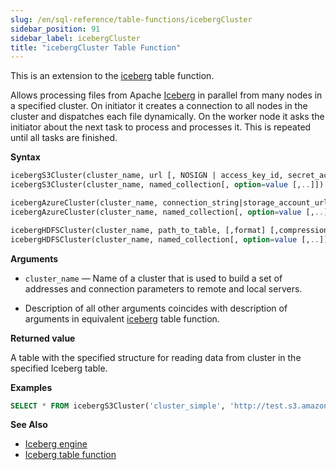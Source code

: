 ```yaml
---
slug: /en/sql-reference/table-functions/icebergCluster
sidebar_position: 91
sidebar_label: icebergCluster
title: "icebergCluster Table Function"
---
```

This is an extension to the [iceberg](/docs/en/sql-reference/table-functions/iceberg.md) table function.

Allows processing files from Apache [Iceberg](https://iceberg.apache.org/) in parallel from many nodes in a specified cluster. On initiator it creates a connection to all nodes in the cluster and dispatches each file dynamically. On the worker node it asks the initiator about the next task to process and processes it. This is repeated until all tasks are finished.

**Syntax**

``` sql
icebergS3Cluster(cluster_name, url [, NOSIGN | access_key_id, secret_access_key, [session_token]] [,format] [,compression_method])
icebergS3Cluster(cluster_name, named_collection[, option=value [,..]])

icebergAzureCluster(cluster_name, connection_string|storage_account_url, container_name, blobpath, [,account_name], [,account_key] [,format] [,compression_method])
icebergAzureCluster(cluster_name, named_collection[, option=value [,..]])

icebergHDFSCluster(cluster_name, path_to_table, [,format] [,compression_method])
icebergHDFSCluster(cluster_name, named_collection[, option=value [,..]])
```

**Arguments**

- `cluster_name` — Name of a cluster that is used to build a set of addresses and connection parameters to remote and local servers.

- Description of all other arguments coincides with description of arguments in equivalent [iceberg](/docs/en/sql-reference/table-functions/iceberg.md) table function.

**Returned value**

A table with the specified structure for reading data from cluster in the specified Iceberg table.

**Examples**

```sql
SELECT * FROM icebergS3Cluster('cluster_simple', 'http://test.s3.amazonaws.com/clickhouse-bucket/test_table', 'test', 'test')
```

**See Also**

- [Iceberg engine](/docs/en/engines/table-engines/integrations/iceberg.md)
- [Iceberg table function](/docs/en/sql-reference/table-functions/iceberg.md)
